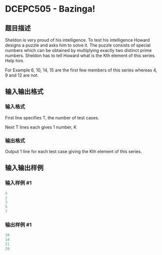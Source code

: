 # DCEPC505 - Bazinga!

## 题目描述

Sheldon is very proud of his intelligence. To test his intelligence Howard designs a puzzle and asks him to solve it. The puzzle consists of special numbers which can be obtained by multiplying exactly two distinct prime numbers. Sheldon has to tell Howard what is the Kth element of this series. Help him.

For Example 6, 10, 14, 15 are the first few members of this series whereas 4, 9 and 12 are not.

## 输入输出格式

### 输入格式

First line specifies T, the number of test cases.

Next T lines each gives 1 number, K

### 输出格式

Output 1 line for each test case giving the Kth element of this series.

## 输入输出样例

### 输入样例 #1

```cpp
4
2
3
5
7
```


### 输出样例 #1

```cpp
10
14
21
26
```


